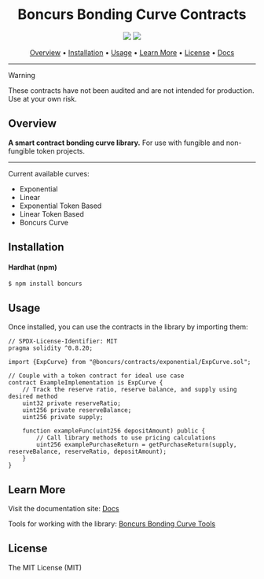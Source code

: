 <h1 align="center">
Boncurs Bonding Curve Contracts
</h1>

<p align="center">
  <a href="https://boncurs.gitbook.io/boncurs/"><img src="https://img.shields.io/static/v1?message=Documented%20on%20GitBook&logo=gitbook&logoColor=ffffff&label=%20&labelColor=5c5c5c&color=3F89A1"></a>
  <a href="./#license"><img src="https://img.shields.io/badge/License-MIT-brightgreen"/></a>
</p>


<p align="center">
  <a href="#overview">Overview</a> •
  <a href="#installation">Installation</a> •
  <a href="#usage">Usage</a> •
  <a href="#learn-more">Learn More</a> •
  <a href="#license">License</a> •
  <a href="https://boncurs.gitbook.io/boncurs/">Docs</a>
</p>

***

> [!WARNING]
> These contracts have not been audited and are not intended for production.
> Use at your own risk.

## Overview

**A smart contract bonding curve library.** For use with fungible and non-fungible token projects.

***

Current available curves:

* Exponential
* Linear
* Exponential Token Based
* Linear Token Based
* Boncurs Curve

## Installation

#### Hardhat (npm)

```
$ npm install boncurs
```

## Usage

Once installed, you can use the contracts in the library by importing them:

```solidity
// SPDX-License-Identifier: MIT
pragma solidity ^0.8.20;

import {ExpCurve} from "@boncurs/contracts/exponential/ExpCurve.sol";

// Couple with a token contract for ideal use case
contract ExampleImplementation is ExpCurve {
    // Track the reserve ratio, reserve balance, and supply using desired method
    uint32 private reserveRatio;
    uint256 private reserveBalance;
    uint256 private supply;

    function exampleFunc(uint256 depositAmount) public {
        // Call library methods to use pricing calculations
        uint256 examplePurchaseReturn = getPurchaseReturn(supply, reserveBalance, reserveRatio, depositAmount);
    }
}
```

## Learn More

Visit the documentation site: [Docs](https://boncurs.gitbook.io/boncurs)

Tools for working with the library: [Boncurs Bonding Curve Tools](https://github.com/dustinstacy/boncurs-tools)

## License

The MIT License (MIT)
